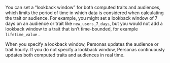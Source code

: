 You can set a “lookback window” for both computed traits and audiences, which limits the period of time in which data is considered when calculating the trait or audience. For example, you might set a lookback window of 7 days on an audience or trait like `new_users_7_days`, but you would not add a lookback window to a trait that isn’t time-bounded, for example `lifetime_value` .

When you specify a lookback window, Personas updates the audience or trait hourly. If you do not specify a lookback window, Personas continuously updates both computed traits and audiences in real time.
